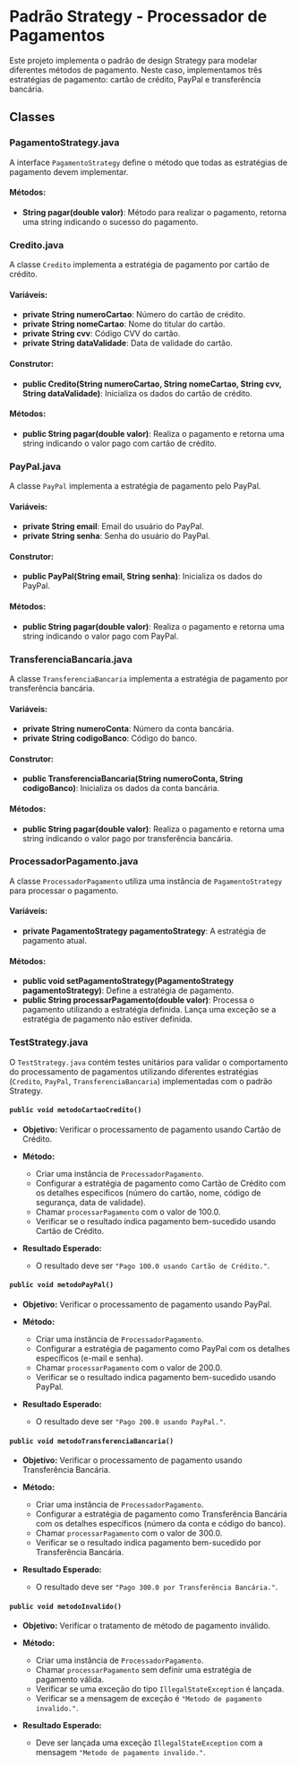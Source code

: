 # Padrão Strategy - Processador de Pagamentos
Este projeto implementa o padrão de design Strategy para modelar diferentes métodos de pagamento. Neste caso, implementamos três estratégias de pagamento: cartão de crédito, PayPal e transferência bancária.

## Classes
### PagamentoStrategy.java
A interface `PagamentoStrategy` define o método que todas as estratégias de pagamento devem implementar.

#### Métodos:
-   **String pagar(double valor)**: Método para realizar o pagamento, retorna uma string indicando o sucesso do pagamento.

### Credito.java
A classe `Credito` implementa a estratégia de pagamento por cartão de crédito.

#### Variáveis:
-   **private String numeroCartao**: Número do cartão de crédito.
-   **private String nomeCartao**: Nome do titular do cartão.
-   **private String cvv**: Código CVV do cartão.
-   **private String dataValidade**: Data de validade do cartão.

#### Construtor:
-   **public Credito(String numeroCartao, String nomeCartao, String cvv, String dataValidade)**: Inicializa os dados do cartão de crédito.

#### Métodos:
-   **public String pagar(double valor)**: Realiza o pagamento e retorna uma string indicando o valor pago com cartão de crédito.

### PayPal.java
A classe `PayPal` implementa a estratégia de pagamento pelo PayPal.

#### Variáveis:
-   **private String email**: Email do usuário do PayPal.
-   **private String senha**: Senha do usuário do PayPal.

#### Construtor:
-   **public PayPal(String email, String senha)**: Inicializa os dados do PayPal.

#### Métodos:
-   **public String pagar(double valor)**: Realiza o pagamento e retorna uma string indicando o valor pago com PayPal.

### TransferenciaBancaria.java
A classe `TransferenciaBancaria` implementa a estratégia de pagamento por transferência bancária.

#### Variáveis:
-   **private String numeroConta**: Número da conta bancária.
-   **private String codigoBanco**: Código do banco.

#### Construtor:
-   **public TransferenciaBancaria(String numeroConta, String codigoBanco)**: Inicializa os dados da conta bancária.

#### Métodos:
-   **public String pagar(double valor)**: Realiza o pagamento e retorna uma string indicando o valor pago por transferência bancária.

### ProcessadorPagamento.java
A classe `ProcessadorPagamento` utiliza uma instância de `PagamentoStrategy` para processar o pagamento.

#### Variáveis:
-   **private PagamentoStrategy pagamentoStrategy**: A estratégia de pagamento atual.

#### Métodos:
-   **public void setPagamentoStrategy(PagamentoStrategy pagamentoStrategy)**: Define a estratégia de pagamento.
-   **public String processarPagamento(double valor)**: Processa o pagamento utilizando a estratégia definida. Lança uma exceção se a estratégia de pagamento não estiver definida.

### TestStrategy.java

O `TestStrategy.java` contém testes unitários para validar o comportamento do processamento de pagamentos utilizando diferentes estratégias (`Credito`, `PayPal`, `TransferenciaBancaria`) implementadas com o padrão Strategy.

#### `public void metodoCartaoCredito()`

-   **Objetivo:** Verificar o processamento de pagamento usando Cartão de Crédito.
    
-   **Método:**
    
    -   Criar uma instância de `ProcessadorPagamento`.
    -   Configurar a estratégia de pagamento como Cartão de Crédito com os detalhes específicos (número do cartão, nome, código de segurança, data de validade).
    -   Chamar `processarPagamento` com o valor de 100.0.
    -   Verificar se o resultado indica pagamento bem-sucedido usando Cartão de Crédito.
-   **Resultado Esperado:**
    
    -   O resultado deve ser `"Pago 100.0 usando Cartão de Crédito."`.

#### `public void metodoPayPal()`

-   **Objetivo:** Verificar o processamento de pagamento usando PayPal.
    
-   **Método:**
    
    -   Criar uma instância de `ProcessadorPagamento`.
    -   Configurar a estratégia de pagamento como PayPal com os detalhes específicos (e-mail e senha).
    -   Chamar `processarPagamento` com o valor de 200.0.
    -   Verificar se o resultado indica pagamento bem-sucedido usando PayPal.
-   **Resultado Esperado:**
    
    -   O resultado deve ser `"Pago 200.0 usando PayPal."`.

#### `public void metodoTransferenciaBancaria()`

-   **Objetivo:** Verificar o processamento de pagamento usando Transferência Bancária.
    
-   **Método:**
    
    -   Criar uma instância de `ProcessadorPagamento`.
    -   Configurar a estratégia de pagamento como Transferência Bancária com os detalhes específicos (número da conta e código do banco).
    -   Chamar `processarPagamento` com o valor de 300.0.
    -   Verificar se o resultado indica pagamento bem-sucedido por Transferência Bancária.
-   **Resultado Esperado:**
    
    -   O resultado deve ser `"Pago 300.0 por Transferência Bancária."`.

#### `public void metodoInvalido()`

-   **Objetivo:** Verificar o tratamento de método de pagamento inválido.
    
-   **Método:**
    
    -   Criar uma instância de `ProcessadorPagamento`.
    -   Chamar `processarPagamento` sem definir uma estratégia de pagamento válida.
    -   Verificar se uma exceção do tipo `IllegalStateException` é lançada.
    -   Verificar se a mensagem de exceção é `"Metodo de pagamento invalido."`.
-   **Resultado Esperado:**
    
    -   Deve ser lançada uma exceção `IllegalStateException` com a mensagem `"Metodo de pagamento invalido."`.
